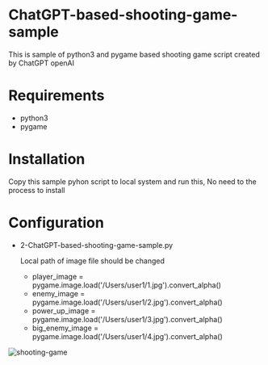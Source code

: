 # ChatGPT-based-shooting-game-sample
This is sample of python3 and pygame based shooting game script created by ChatGPT openAI

# Requirements
- python3
- pygame

# Installation
Copy this sample pyhon script to local system and run this, No need to the process to install

# Configuration
- 2-ChatGPT-based-shooting-game-sample.py
  
  Local path of image file should be changed
  
  - player_image = pygame.image.load('/Users/user1/1.jpg').convert_alpha()
  - enemy_image = pygame.image.load('/Users/user1/2.jpg').convert_alpha()
  - power_up_image = pygame.image.load('/Users/user1/3.jpg').convert_alpha()
  - big_enemy_image = pygame.image.load('/Users/user1/4.jpg').convert_alpha()

![shooting-game](https://user-images.githubusercontent.com/45964305/236821879-05b3b3a7-a8bb-4fe1-aa57-cd603eb5fece.jpg)
